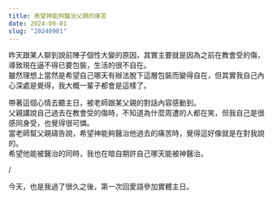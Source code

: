 ```yaml
---
title: 希望神能夠醫治父親的痛苦
date: 2024-09-01
slug: "20240901"
---
```


昨天跟某人聊到說前陣子個性大變的原因，其實主要就是因為之前在教會受的傷，導致現在逼不得已要包裝，生活的很不自在。\
雖然理想上當然是希望自己哪天有辦法脫下這層包裝而變得自在，但其實我自己內心深處是覺得，我大概一輩子都會是這樣了。

帶著這個心情去聽主日，被老師跟某父親的對話內容感動到。\
父親講說自己過去在教會受的傷時，不知道為什麼周遭的人都在笑，但我自己是很感同身受，也覺得很可憐。\
當老師幫父親禱告說，希望神能夠醫治他過去的痛苦時，覺得這好像就是在對我說的。\
希望他能被醫治的同時，我也在暗自期許自己哪天能被神醫治。

/

今天，也是我過了很久之後，第一次回愛語參加實體主日。
